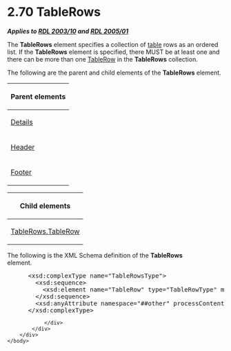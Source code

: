 <html dir="LTR" xmlns:mshelp="http://msdn.microsoft.com/mshelp" xmlns:ddue="http://ddue.schemas.microsoft.com/authoring/2003/5" xmlns:xlink="http://www.w3.org/1999/xlink" xmlns:tool="http://www.microsoft.com/tooltip">
    <head>
        <meta http-equiv="Content-Type" content="text/html; CHARSET=utf-8"></meta>
        <meta name="save" content="history"></meta>
        <title>2.70 TableRows</title>
        <xml>
            <mshelp:toctitle title="2.70 TableRows"></mshelp:toctitle>
            <mshelp:rltitle title="[MS-RDL]: TableRows"></mshelp:rltitle>
            <mshelp:keyword index="A" term="e0f8c5a6-4cdb-4fec-9bfc-cabf5ecd04ad"></mshelp:keyword>
            <mshelp:attr name="DCSext.ContentType" value="open specification"></mshelp:attr>
            <mshelp:attr name="AssetID" value="e0f8c5a6-4cdb-4fec-9bfc-cabf5ecd04ad"></mshelp:attr>
            <mshelp:attr name="TopicType" value="kbRef"></mshelp:attr>
            <mshelp:attr name="DCSext.Title" value="[MS-RDL]: TableRows" />
        </xml>
    </head>
    <body>
        <div id="header">
            <h1 class="heading">2.70 TableRows</h1>
        </div>
        <div id="mainSection">
            <div id="mainBody">
                <div id="allHistory" class="saveHistory"></div>
                <div id="sectionSection0" class="section" name="collapseableSection">
                    

<p><b><i>Applies to </i></b><a href="a7e2ad00-07c8-4f6d-80ab-3ad55df7b233.htm"><b><i>RDL 2003/10</i></b></a><b>
<i>and </i></b><a href="3ebe2912-4958-4832-b391-cad1f5e13338.htm"><b><i>RDL 2005/01</i></b></a></p>

<p>The <b>TableRows</b> element specifies a collection of <a href="b2482b3f-74ab-4ca8-a9e5-c07955011743.htm#gt_d3a7da8d-a597-4838-9756-25e30b640ba7">table</a> rows as an ordered
list. If the <b>TableRows</b> element is specified, there MUST be at least one
and there can be more than one <a href="839c6688-01b5-4468-a398-49a7a4ce5eed.htm">TableRow</a> in the <b>TableRows</b>
collection.</p>

<p>The following are the parent and child elements of the <b>TableRows</b>
element.</p>

<table>
 <thead>
  <tr>
   <th>
   <p>Parent elements</p>
   </th>
  </tr>
 </thead>
 <tr>
  <td>
  <p><a href="10728959-73bf-46f9-b7a8-1b3612eda445.htm">Details</a></p>
  </td>
 </tr>
 <tr>
  <td>
  <p><a href="ac104947-f4a3-4119-85bb-386b6219d64b.htm">Header</a></p>
  </td>
 </tr>
 <tr>
  <td>
  <p><a href="cbfd158a-39e9-437a-9c7b-875c87155583.htm">Footer</a></p>
  </td>
 </tr>
</table>

<p> </p>

<table>
 <thead>
  <tr>
   <th>
   <p>Child elements</p>
   </th>
  </tr>
 </thead>
 <tr>
  <td>
  <p><a href="7cea6e2c-4e51-413d-be6b-debfba4179e8.htm">TableRows.TableRow</a></p>
  </td>
 </tr>
</table>

<p>The following is the XML Schema definition of the <b>TableRows</b>
element.           </p>

<dl>
<dd>
<div><pre> &lt;xsd:complexType name=&quot;TableRowsType&quot;&gt;
   &lt;xsd:sequence&gt;
     &lt;xsd:element name=&quot;TableRow&quot; type=&quot;TableRowType&quot; maxOccurs=&quot;unbounded&quot; /&gt;
   &lt;/xsd:sequence&gt;
   &lt;xsd:anyAttribute namespace=&quot;##other&quot; processContents=&quot;skip&quot; /&gt;
 &lt;/xsd:complexType&gt;
</pre></div>
</dd></dl>


                </div>
            </div>
        </div>
    </body>
</html>